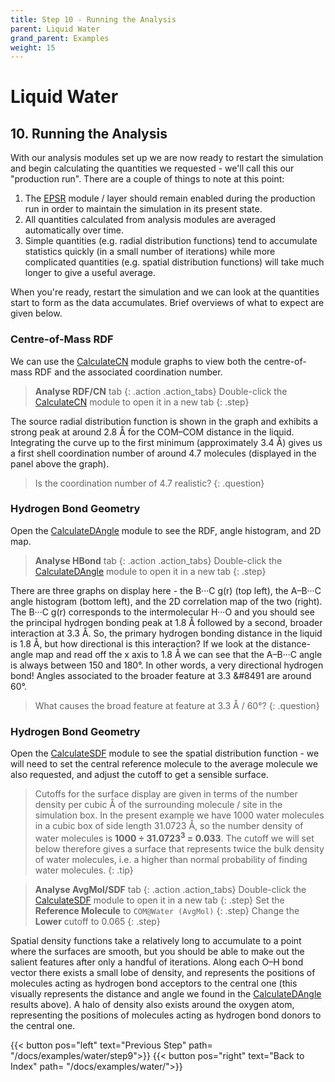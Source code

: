 ```yaml
---
title: Step 10 - Running the Analysis
parent: Liquid Water
grand_parent: Examples
weight: 15
---
```

# Liquid Water

## 10. Running the Analysis

With our analysis modules set up we are now ready to restart the simulation and begin calculating the quantities we requested - we'll call this our "production run". There are a couple of things to note at this point:

1. The [EPSR](../../userguide/modules/epsr) module / layer should remain enabled during the production run in order to maintain the simulation in its present state.
2. All quantities calculated from analysis modules are averaged automatically over time.
3. Simple quantities (e.g. radial distribution functions) tend to accumulate statistics quickly (in a small number of iterations) while more complicated quantities (e.g. spatial distribution functions) will take much longer to give a useful average.

When you're ready, restart the simulation and we can look at the quantities start to form as the data accumulates. Brief overviews of what to expect are given below.

### Centre-of-Mass RDF

We can use the [CalculateCN](../../userguide/modules/calculatecn) module graphs to view both the centre-of-mass RDF and the associated coordination number.

> **Analyse RDF/CN** tab
{: .action .action_tabs}
> Double-click the [CalculateCN](../../userguide/modules/calculatecn) module to open it in a new tab
{: .step}

The source radial distribution function is shown in the graph and exhibits a strong peak at around 2.8 &#8491; for the COM&ndash;COM distance in the liquid. Integrating the curve up to the first minimum (approximately 3.4 &#8491;) gives us a first shell coordination number of around 4.7 molecules (displayed in the panel above the graph).

> Is the coordination number of 4.7 realistic?
{: .question}

### Hydrogen Bond Geometry

Open the [CalculateDAngle](../../userguide/modules/calculatedangle) module to see the RDF, angle histogram, and 2D map.

> **Analyse HBond** tab
{: .action .action_tabs}
> Double-click the [CalculateDAngle](../../userguide/modules/calculatedangle) module to open it in a new tab
{: .step}

There are three graphs on display here - the B&middot;&middot;&middot;C g(r) (top left), the A&ndash;B&middot;&middot;&middot;C angle histogram (bottom left), and the 2D correlation map of the two (right). The B&middot;&middot;&middot;C g(r) corresponds to the intermolecular H&middot;&middot;&middot;O and you should see the principal hydrogen bonding peak at 1.8 &#8491; followed by a second, broader interaction at 3.3 &#8491;. So, the primary hydrogen bonding distance in the liquid is 1.8 &#8491;, but how directional is this interaction? If we look at the distance-angle map and read off the x axis to 1.8 &#8491; we can see that the A&ndash;B&middot;&middot;&middot;C angle is always between 150 and 180&deg;. In other words, a very directional hydrogen bond! Angles associated to the broader feature at 3.3 &#8491 are around 60&deg;.

> What causes the broad feature at feature at 3.3 &#8491; / 60&deg;?
{: .question}

### Hydrogen Bond Geometry

Open the [CalculateSDF](../../userguide/modules/calculatesdf) module to see the spatial distribution function - we will need to set the central reference molecule to the average molecule we also requested, and adjust the cutoff to get a sensible surface.

> Cutoffs for the surface display are given in terms of the number density per cubic &#8491; of the surrounding molecule / site in the simulation box. In the present example we have 1000 water molecules in a cubic box of side length 31.0723 &#8491;, so the number density of water molecules is **1000 &divide; 31.0723<sup>3</sup> = 0.033**. The cutoff we will set below therefore gives a surface that represents twice the bulk density of water molecules, i.e. a higher than normal probability of finding water molecules.
{: .tip}

> **Analyse AvgMol/SDF** tab
{: .action .action_tabs}
> Double-click the [CalculateSDF](../../userguide/modules/calculatedsdf) module to open it in a new tab
{: .step}
> Set the **Reference Molecule** to `COM@Water (AvgMol)`
{: .step}
> Change the **Lower** cutoff to 0.065
{: .step}

Spatial density functions take a relatively long to accumulate to a point where the surfaces are smooth, but you should be able to make out the salient features after only a handful of iterations. Along each O&ndash;H bond vector there exists a small lobe of density, and represents the positions of molecules acting as hydrogen bond acceptors to the central one (this visually represents the distance and angle we found in the [CalculateDAngle](../../userguide/modules/calculatedangle) results above). A halo of density also exists around the oxygen atom, representing the positions of molecules acting as hydrogen bond donors to the central one.


{{< button pos="left" text="Previous Step" path= "/docs/examples/water/step9">}}
{{< button pos="right" text="Back to Index" path= "/docs/examples/water/">}}
